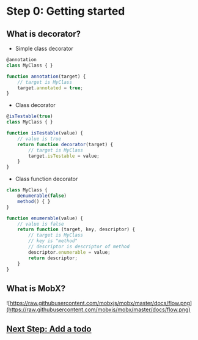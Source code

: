 # Step 0: Getting started

## What is decorator?

- Simple class decorator

```javascript
@annotation
class MyClass { }

function annotation(target) {
    // target is MyClass
    target.annotated = true;
}
```

- Class decorator

```javascript
@isTestable(true)
class MyClass { }

function isTestable(value) {
    // value is true
    return function decorator(target) {
        // target is MyClass
        target.isTestable = value;
    }
}
```

- Class function decorator

```javascript
class MyClass {
    @enumerable(false)
    method() { }
}

function enumerable(value) {
    // value is false
    return function (target, key, descriptor) {
        // target is MyClass
        // key is "method"
        // descriptor is descriptor of method
        descriptor.enumerable = value;
        return descriptor;
    }
}
```


## What is MobX?

![https://raw.githubusercontent.com/mobxjs/mobx/master/docs/flow.png](https://raw.githubusercontent.com/mobxjs/mobx/master/docs/flow.png)



## [Next Step: Add a todo](STEP_1.md)
